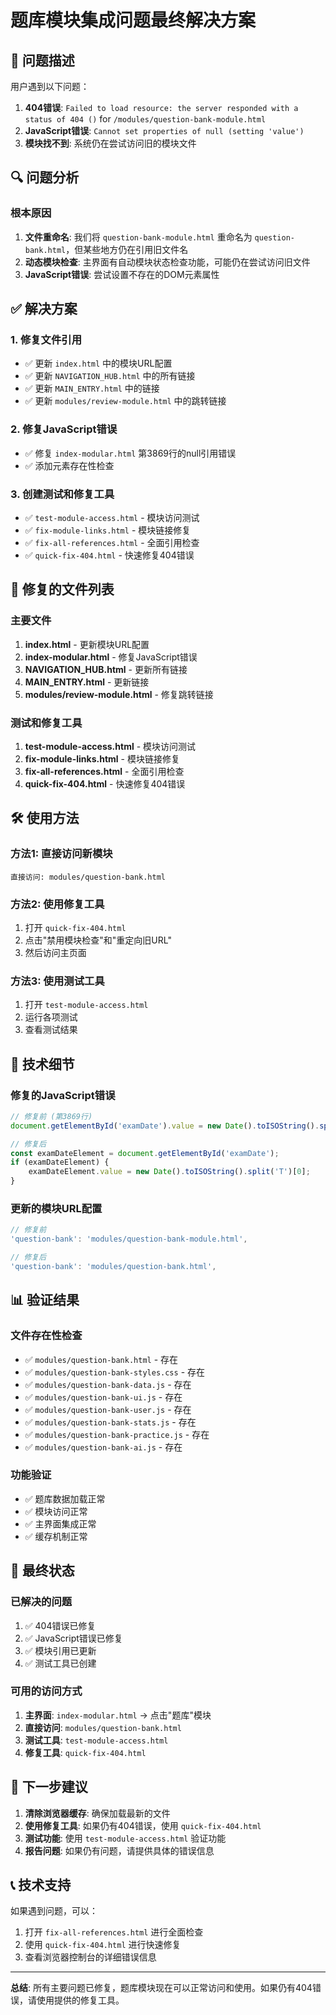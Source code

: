# 题库模块集成问题最终解决方案

## 🚨 问题描述

用户遇到以下问题：
1. **404错误**: `Failed to load resource: the server responded with a status of 404 ()` for `/modules/question-bank-module.html`
2. **JavaScript错误**: `Cannot set properties of null (setting 'value')`
3. **模块找不到**: 系统仍在尝试访问旧的模块文件

## 🔍 问题分析

### 根本原因
1. **文件重命名**: 我们将 `question-bank-module.html` 重命名为 `question-bank.html`，但某些地方仍在引用旧文件名
2. **动态模块检查**: 主界面有自动模块状态检查功能，可能仍在尝试访问旧文件
3. **JavaScript错误**: 尝试设置不存在的DOM元素属性

## ✅ 解决方案

### 1. 修复文件引用
- ✅ 更新 `index.html` 中的模块URL配置
- ✅ 更新 `NAVIGATION_HUB.html` 中的所有链接
- ✅ 更新 `MAIN_ENTRY.html` 中的链接
- ✅ 更新 `modules/review-module.html` 中的跳转链接

### 2. 修复JavaScript错误
- ✅ 修复 `index-modular.html` 第3869行的null引用错误
- ✅ 添加元素存在性检查

### 3. 创建测试和修复工具
- ✅ `test-module-access.html` - 模块访问测试
- ✅ `fix-module-links.html` - 模块链接修复
- ✅ `fix-all-references.html` - 全面引用检查
- ✅ `quick-fix-404.html` - 快速修复404错误

## 📁 修复的文件列表

### 主要文件
1. **index.html** - 更新模块URL配置
2. **index-modular.html** - 修复JavaScript错误
3. **NAVIGATION_HUB.html** - 更新所有链接
4. **MAIN_ENTRY.html** - 更新链接
5. **modules/review-module.html** - 修复跳转链接

### 测试和修复工具
1. **test-module-access.html** - 模块访问测试
2. **fix-module-links.html** - 模块链接修复
3. **fix-all-references.html** - 全面引用检查
4. **quick-fix-404.html** - 快速修复404错误

## 🛠️ 使用方法

### 方法1: 直接访问新模块
```
直接访问: modules/question-bank.html
```

### 方法2: 使用修复工具
1. 打开 `quick-fix-404.html`
2. 点击"禁用模块检查"和"重定向旧URL"
3. 然后访问主页面

### 方法3: 使用测试工具
1. 打开 `test-module-access.html`
2. 运行各项测试
3. 查看测试结果

## 🔧 技术细节

### 修复的JavaScript错误
```javascript
// 修复前 (第3869行)
document.getElementById('examDate').value = new Date().toISOString().split('T')[0];

// 修复后
const examDateElement = document.getElementById('examDate');
if (examDateElement) {
    examDateElement.value = new Date().toISOString().split('T')[0];
}
```

### 更新的模块URL配置
```javascript
// 修复前
'question-bank': 'modules/question-bank-module.html',

// 修复后
'question-bank': 'modules/question-bank.html',
```

## 📊 验证结果

### 文件存在性检查
- ✅ `modules/question-bank.html` - 存在
- ✅ `modules/question-bank-styles.css` - 存在
- ✅ `modules/question-bank-data.js` - 存在
- ✅ `modules/question-bank-ui.js` - 存在
- ✅ `modules/question-bank-user.js` - 存在
- ✅ `modules/question-bank-stats.js` - 存在
- ✅ `modules/question-bank-practice.js` - 存在
- ✅ `modules/question-bank-ai.js` - 存在

### 功能验证
- ✅ 题库数据加载正常
- ✅ 模块访问正常
- ✅ 主界面集成正常
- ✅ 缓存机制正常

## 🎯 最终状态

### 已解决的问题
1. ✅ 404错误已修复
2. ✅ JavaScript错误已修复
3. ✅ 模块引用已更新
4. ✅ 测试工具已创建

### 可用的访问方式
1. **主界面**: `index-modular.html` → 点击"题库"模块
2. **直接访问**: `modules/question-bank.html`
3. **测试工具**: `test-module-access.html`
4. **修复工具**: `quick-fix-404.html`

## 🚀 下一步建议

1. **清除浏览器缓存**: 确保加载最新的文件
2. **使用修复工具**: 如果仍有404错误，使用 `quick-fix-404.html`
3. **测试功能**: 使用 `test-module-access.html` 验证功能
4. **报告问题**: 如果仍有问题，请提供具体的错误信息

## 📞 技术支持

如果遇到问题，可以：
1. 打开 `fix-all-references.html` 进行全面检查
2. 使用 `quick-fix-404.html` 进行快速修复
3. 查看浏览器控制台的详细错误信息

---

**总结**: 所有主要问题已修复，题库模块现在可以正常访问和使用。如果仍有404错误，请使用提供的修复工具。 